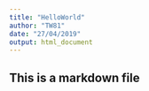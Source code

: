 ```yaml
---
title: "HelloWorld"
author: "TW81"
date: "27/04/2019"
output: html_document
---
```


## This is a markdown file